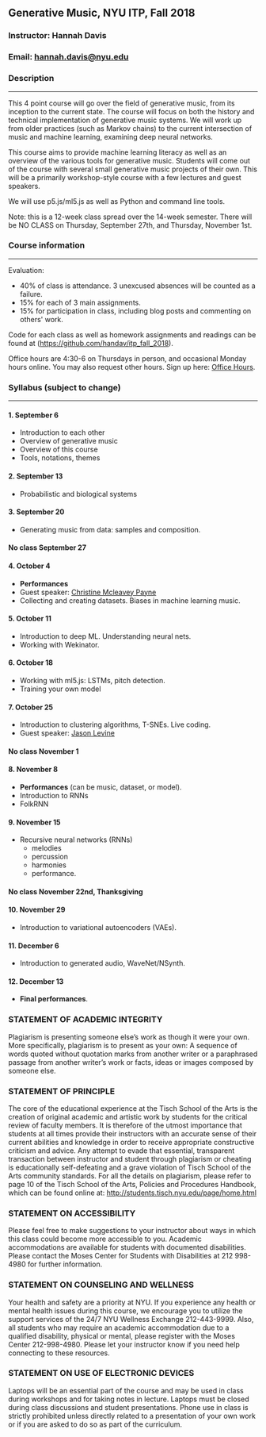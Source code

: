 ## Generative Music, NYU ITP, Fall 2018
### Instructor: Hannah Davis
### Email: hannah.davis@nyu.edu

### Description
--------

This 4 point course will go over the field of generative music, from its inception to the current state. The course will focus on both the history and technical implementation of generative music systems. We will work up from older practices (such as Markov chains) to the current intersection of music and machine learning, examining deep neural networks. 

This course aims to provide machine learning literacy as well as an overview of the various tools for generative music. Students will come out of the course with several small generative music projects of their own. This will be a primarily workshop-style course with a few lectures and guest speakers.

We will use p5.js/ml5.js as well as Python and command line tools.

Note: this is a 12-week class spread over the 14-week semester. There will be NO CLASS on Thursday, September 27th, and Thursday, November 1st.

### Course information
--------

Evaluation:
  * 40% of class is attendance. 3 unexcused absences will be counted as a failure.
  * 15% for each of 3 main assignments.
  * 15% for participation in class, including blog posts and commenting on others' work.

Code for each class as well as homework assignments and readings can be found at (https://github.com/handav/itp_fall_2018).

Office hours are 4:30-6 on Thursdays in person, and occasional Monday hours online. You may also request other hours. Sign up here: [Office Hours](https://calendar.google.com/calendar/selfsched?sstoken=UUZoQjJnV3BlVEZsfGRlZmF1bHR8NzczMmJkYWNkYTEyOWFjZDRlZDJmODZjMmI0NDNjNjI).


### Syllabus (subject to change)
--------

#### 1. September 6
  * Introduction to each other
  * Overview of generative music
  * Overview of this course 
  * Tools, notations, themes 

#### 2. September 13

  * Probabilistic and biological systems

#### 3. September 20

  * Generating music from data: samples and composition.

#### **No class September 27**

#### 4. October 4
  * **Performances**
  * Guest speaker: [Christine Mcleavey Payne](http://christinemcleavey.com/)
  * Collecting and creating datasets. Biases in machine learning music.

#### 5. October 11
  * Introduction to deep ML. Understanding neural nets.
  * Working with Wekinator.

#### 6. October 18
  * Working with ml5.js: LSTMs, pitch detection.
  * Training your own model

#### 7. October 25
  * Introduction to clustering algorithms, T-SNEs. Live coding.
  * Guest speaker: [Jason Levine](https://www.instagram.com/livecodez)

#### **No class November 1**

#### 8. November 8
  * **Performances** (can be music, dataset, or model).
  * Introduction to RNNs
  * FolkRNN

#### 9. November 15
  * Recursive neural networks (RNNs)
    * melodies
    * percussion
    * harmonies
    * performance.

#### **No class November 22nd, Thanksgiving**

#### 10. November 29
  * Introduction to variational autoencoders (VAEs).

#### 11. December 6
  * Introduction to generated audio, WaveNet/NSynth.

#### 12. December 13
  * **Final performances**.


### STATEMENT OF ACADEMIC INTEGRITY

Plagiarism is presenting someone else’s work as though it were your own. More specifically, plagiarism is to present as your own: A sequence of words quoted without quotation marks from another writer or a paraphrased passage from another writer’s work or facts, ideas or images composed by someone else.

### STATEMENT OF PRINCIPLE

The core of the educational experience at the Tisch School of the Arts is the creation of original academic and artistic work by students for the critical review of faculty members.  It is therefore of the utmost importance that students at all times provide their instructors with an accurate sense of their current abilities and knowledge in order to receive appropriate constructive criticism and advice.  Any attempt to evade that essential, transparent transaction between instructor and student through plagiarism or cheating is educationally self-defeating and a grave violation of Tisch School of the Arts community standards.  For all the details on plagiarism, please refer to page 10 of the Tisch School of the Arts, Policies and Procedures Handbook, which can be found online at: http://students.tisch.nyu.edu/page/home.html

### STATEMENT ON ACCESSIBILITY

Please feel free to make suggestions to your instructor about ways in which this class could become more accessible to you.  Academic accommodations are available for students with documented disabilities. Please contact the Moses Center for Students with Disabilities at 212 998-4980 for further information.

### STATEMENT ON COUNSELING AND WELLNESS

Your health and safety are a priority at NYU. If you experience any health or mental health issues during this course, we encourage you to utilize the support services of the 24/7 NYU Wellness Exchange 212-443-9999. Also, all students who may require an academic accommodation due to a qualified disability, physical or mental, please register with the Moses Center 212-998-4980. Please let your instructor know if you need help connecting to these resources.

### STATEMENT ON USE OF ELECTRONIC DEVICES

Laptops will be an essential part of the course and may be used in class during workshops and for taking notes in lecture. Laptops must be closed during class discussions and student presentations.  Phone use in class is strictly prohibited unless directly related to a presentation of your own work or if you are asked to do so as part of the curriculum.


